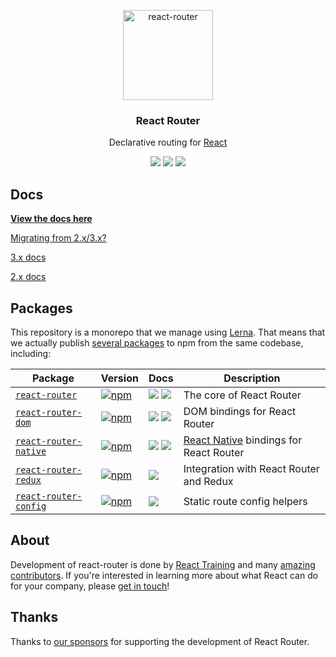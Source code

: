 <p align="center">
  <a href="https://reacttraining.com/react-router/">
    <img alt="react-router" src="https://reacttraining.com/react-router/android-chrome-144x144.png" width="144">
  </a>
</p>

<h3 align="center">
  React Router
</h3>

<p align="center">
  Declarative routing for <a href="https://facebook.github.io/react">React</a>
</p>

<p align="center">
  <a href="https://www.npmjs.com/package/react-router"><img src="https://img.shields.io/npm/v/react-router.svg?style=flat-square"></a>
  <a href="https://www.npmjs.com/package/react-router"><img src="https://img.shields.io/npm/dm/react-router.svg?style=flat-square"></a>
  <a href="https://travis-ci.org/ReactTraining/react-router"><img src="https://img.shields.io/travis/ReactTraining/react-router/master.svg?style=flat-square"></a>
</p>

## Docs

**[View the docs here](https://reacttraining.com/react-router)**

[Migrating from 2.x/3.x?](/packages/react-router/docs/guides/migrating.md)

[3.x docs](https://github.com/ReactTraining/react-router/blob/v3/docs)

[2.x docs](https://github.com/ReactTraining/react-router/blob/v2.8.1/docs)

## Packages

This repository is a monorepo that we manage using [Lerna](https://github.com/lerna/lerna). That means that we actually publish [several packages](/packages) to npm from the same codebase, including:

| Package | Version | Docs | Description |
|---------|---------|------|-------------|
| [`react-router`](/packages/react-router) | [![npm](https://img.shields.io/npm/v/react-router.svg?style=flat-square)](https://www.npmjs.com/package/react-router) | [![](https://img.shields.io/badge/API%20Docs-site-green.svg?style=flat-square)](https://reacttraining.com/react-router/core/guides/quick-start) [![](https://img.shields.io/badge/API%20Docs-markdown-lightgrey.svg?style=flat-square)](/packages/react-router/docs) | The core of React Router |
| [`react-router-dom`](/packages/react-router-dom) | [![npm](https://img.shields.io/npm/v/react-router-dom.svg?style=flat-square)](https://www.npmjs.com/package/react-router-dom) |[![](https://img.shields.io/badge/API%20Docs-site-green.svg?style=flat-square)](https://reacttraining.com/react-router/web/guides/quick-start) [![](https://img.shields.io/badge/API%20Docs-markdown-lightgrey.svg?style=flat-square)](/packages/react-router-dom/docs) | DOM bindings for React Router |
| [`react-router-native`](/packages/react-router-native) | [![npm](https://img.shields.io/npm/v/react-router-native.svg?style=flat-square)](https://www.npmjs.com/package/react-router-native) |[![](https://img.shields.io/badge/API%20Docs-site-green.svg?style=flat-square)](https://reacttraining.com/react-router/native/guides/quick-start) [![](https://img.shields.io/badge/API%20Docs-markdown-lightgrey.svg?style=flat-square)](/packages/react-router-native/docs) | [React Native](https://facebook.github.io/react-native/) bindings for React Router |
| [`react-router-redux`](/packages/react-router-redux) | [![npm](https://img.shields.io/badge/npm-v5.0.0--alpha.6-orange.svg?style=flat-square)](https://www.npmjs.com/package/react-router-redux) | [![](https://img.shields.io/badge/API%20Docs-readme-orange.svg?style=flat-square)](/packages/react-router-redux/#readme) |  Integration with React Router and Redux |
| [`react-router-config`](/packages/react-router-config) | [![npm](https://img.shields.io/npm/v/react-router-config.svg?style=flat-square)](https://www.npmjs.com/package/react-router-config) | [![](https://img.shields.io/badge/API%20Docs-readme-orange.svg?style=flat-square)](/packages/react-router-config/#readme) | Static route config helpers |

## About

Development of react-router is done by [React Training](https://reacttraining.com) and many [amazing contributors](https://github.com/ReactTraining/react-router/graphs/contributors). If you're interested in learning more about what React can do for your company, please [get in touch](mailto:hello@reacttraining.com)!

## Thanks

Thanks to [our sponsors](/SPONSORS.md) for supporting the development of React Router.
